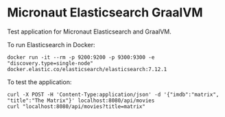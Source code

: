 # Micronaut Elasticsearch GraalVM

Test application for Micronaut Elasticsearch and GraalVM.

To run Elasticsearch in Docker:
```
docker run -it --rm -p 9200:9200 -p 9300:9300 -e "discovery.type=single-node" docker.elastic.co/elasticsearch/elasticsearch:7.12.1
```

To test the application:

```
curl -X POST -H 'Content-Type:application/json' -d '{"imdb":"matrix", "title":"The Matrix"}' localhost:8080/api/movies
curl "localhost:8080/api/movies?title=matrix"
```
